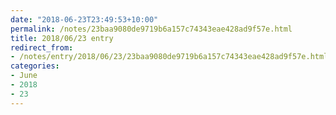 ```yaml
---
date: "2018-06-23T23:49:53+10:00"
permalink: /notes/23baa9080de9719b6a157c74343eae428ad9f57e.html
title: 2018/06/23 entry
redirect_from:
- /notes/entry/2018/06/23/23baa9080de9719b6a157c74343eae428ad9f57e.html
categories:
- June
- 2018
- 23
---
```

